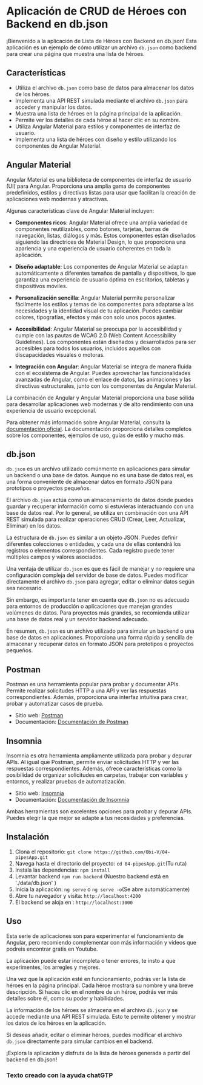 # Aplicación de CRUD de Héroes con Backend en db.json

¡Bienvenido a la aplicación de Lista de Héroes con Backend en db.json! Esta aplicación es un ejemplo de cómo utilizar un archivo `db.json` como backend para crear una página que muestra una lista de héroes.

## Características

- Utiliza el archivo `db.json` como base de datos para almacenar los datos de los héroes.
- Implementa una API REST simulada mediante el archivo `db.json` para acceder y manipular los datos.
- Muestra una lista de héroes en la página principal de la aplicación.
- Permite ver los detalles de cada héroe al hacer clic en su nombre.
- Utiliza Angular Material para estilos y componentes de interfaz de usuario.
- Implementa una lista de héroes con diseño y estilo utilizando los componentes de Angular Material.


## Angular Material

Angular Material es una biblioteca de componentes de interfaz de usuario (UI) para Angular. Proporciona una amplia gama de componentes predefinidos, estilos y directivas listas para usar que facilitan la creación de aplicaciones web modernas y atractivas.

Algunas características clave de Angular Material incluyen:

- **Componentes ricos**: Angular Material ofrece una amplia variedad de componentes reutilizables, como botones, tarjetas, barras de navegación, listas, diálogos y más. Estos componentes están diseñados siguiendo las directrices de Material Design, lo que proporciona una apariencia y una experiencia de usuario coherentes en toda la aplicación.

- **Diseño adaptable**: Los componentes de Angular Material se adaptan automáticamente a diferentes tamaños de pantalla y dispositivos, lo que garantiza una experiencia de usuario óptima en escritorios, tabletas y dispositivos móviles.

- **Personalización sencilla**: Angular Material permite personalizar fácilmente los estilos y temas de los componentes para adaptarse a las necesidades y la identidad visual de tu aplicación. Puedes cambiar colores, tipografías, efectos y más con solo unos pocos ajustes.

- **Accesibilidad**: Angular Material se preocupa por la accesibilidad y cumple con las pautas de WCAG 2.0 (Web Content Accessibility Guidelines). Los componentes están diseñados y desarrollados para ser accesibles para todos los usuarios, incluidos aquellos con discapacidades visuales o motoras.

- **Integración con Angular**: Angular Material se integra de manera fluida con el ecosistema de Angular. Puedes aprovechar las funcionalidades avanzadas de Angular, como el enlace de datos, las animaciones y las directivas estructurales, junto con los componentes de Angular Material.

La combinación de Angular y Angular Material proporciona una base sólida para desarrollar aplicaciones web modernas y de alto rendimiento con una experiencia de usuario excepcional.

Para obtener más información sobre Angular Material, consulta la [documentación oficial](https://material.angular.io/). La documentación proporciona detalles completos sobre los componentes, ejemplos de uso, guías de estilo y mucho más.

## db.json

`db.json` es un archivo utilizado comúnmente en aplicaciones para simular un backend o una base de datos. Aunque no es una base de datos real, es una forma conveniente de almacenar datos en formato JSON para prototipos o proyectos pequeños.

El archivo `db.json` actúa como un almacenamiento de datos donde puedes guardar y recuperar información como si estuvieras interactuando con una base de datos real. Por lo general, se utiliza en combinación con una API REST simulada para realizar operaciones CRUD (Crear, Leer, Actualizar, Eliminar) en los datos.

La estructura de `db.json` es similar a un objeto JSON. Puedes definir diferentes colecciones o entidades, y cada una de ellas contendrá los registros o elementos correspondientes. Cada registro puede tener múltiples campos y valores asociados.

Una ventaja de utilizar `db.json` es que es fácil de manejar y no requiere una configuración compleja del servidor de base de datos. Puedes modificar directamente el archivo `db.json` para agregar, editar o eliminar datos según sea necesario.

Sin embargo, es importante tener en cuenta que `db.json` no es adecuado para entornos de producción o aplicaciones que manejan grandes volúmenes de datos. Para proyectos más grandes, se recomienda utilizar una base de datos real y un servidor backend adecuado.

En resumen, `db.json` es un archivo utilizado para simular un backend o una base de datos en aplicaciones. Proporciona una forma rápida y sencilla de almacenar y recuperar datos en formato JSON para prototipos o proyectos pequeños.


## Postman

Postman es una herramienta popular para probar y documentar APIs. Permite realizar solicitudes HTTP a una API y ver las respuestas correspondientes. Además, proporciona una interfaz intuitiva para crear, probar y automatizar casos de prueba.

- Sitio web: [Postman](https://www.postman.com/)
- Documentación: [Documentación de Postman](https://learning.postman.com/docs/)

## Insomnia

Insomnia es otra herramienta ampliamente utilizada para probar y depurar APIs. Al igual que Postman, permite enviar solicitudes HTTP y ver las respuestas correspondientes. Además, ofrece características como la posibilidad de organizar solicitudes en carpetas, trabajar con variables y entornos, y realizar pruebas de automatización.

- Sitio web: [Insomnia](https://insomnia.rest/)
- Documentación: [Documentación de Insomnia](https://support.insomnia.rest/)

Ambas herramientas son excelentes opciones para probar y depurar APIs. Puedes elegir la que mejor se adapte a tus necesidades y preferencias.




## Instalación

1. Clona el repositorio: `git clone https://github.com/Obi-V/04-pipesApp.git`
2. Navega hasta el directorio del proyecto: `cd 04-pipesApp.git`(Tu ruta)
3. Instala las dependencias: `npm install`
3. Levantar backend ```npm run backend``` (Nuestro backend está en './data/db.json' )
4. Inicia la aplicación: `ng serve` o `ng serve -o`(Se abre automáticamente)
5. Abre tu navegador y visita: `http://localhost:4200`
6. El backend se aloja en : `http://localhost:3000`

## Uso

Esta serie de aplicaciones son para experimentar el funcionamiento de Angular, pero recomiendo complementar con más información y videos que podreis encontrar gratis en Youtube.

La aplicación puede estar incompleta o tener errores, te insto a que experimentes, los arregles y mejores.

Una vez que la aplicación esté en funcionamiento, podrás ver la lista de héroes en la página principal. Cada héroe mostrará su nombre y una breve descripción. Si haces clic en el nombre de un héroe, podrás ver más detalles sobre él, como su poder y habilidades.

La información de los héroes se almacena en el archivo `db.json` y se accede mediante una API REST simulada. Esto te permite obtener y mostrar los datos de los héroes en la aplicación.

Si deseas añadir, editar o eliminar héroes, puedes modificar el archivo `db.json` directamente para simular cambios en el backend.

¡Explora la aplicación y disfruta de la lista de héroes generada a partir del backend en db.json!


### Texto creado con la ayuda chatGTP


